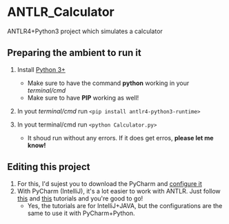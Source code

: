 # ANTLR_Calculator
ANTLR4+Python3 project which simulates a calculator

## Preparing the ambient to run it
1. Install [Python 3+](https://www.python.org/downloads/)
   * Make sure to have the command __python__ working in your _terminal/cmd_
   * Make sure to have __PIP__ working as well!

2. In yout _terminal/cmd_ run `<pip install antlr4-python3-runtime>` 

3. In yout terminal/cmd run  `<python Calculator.py>` 
   * It shoud run without any errors. If it does get erros, __please let me know!__
  
## Editing this project
1. For this, I'd sujest you to download the PyCharm and [configure it](https://www.jetbrains.com/help/pycharm/setting-up-your-project.html)
2. With PyCharm (IntelliJ), it's a lot easier to work with ANTLR. Just follow [this](https://www.youtube.com/watch?v=svEZtRjVBTY) and [this](https://youtu.be/dPWWcH5uM0g) tutorials and you're good to go!
    * Yes, the tutorials are for IntelliJ+JAVA, but the configurations are the same to use it with PyCharm+Python.
